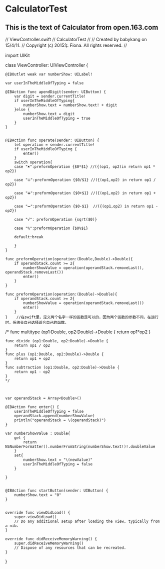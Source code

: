 # CalculatorTest

## This is the text of Calculator from open.163.com

//  ViewController.swift
//  CalculatorTest
//
//  Created by babykang on 15/4/11.
//  Copyright (c) 2015年 Fiona. All rights reserved.
//

import UIKit

class ViewController: UIViewController {

    @IBOutlet weak var numberShow: UILabel!
    
    var userInTheMiddleOfTyping = false
   
    @IBAction func apendDigit(sender: UIButton) {
        var digit = sender.currentTitle!
        if userInTheMiddleOfTyping{
            numberShow.text = numberShow.text! + digit
        }else {
            numberShow.text = digit
            userInTheMiddleOfTyping = true
        }
    }
    
    
    @IBAction func operate(sender: UIButton) {
        let operation = sender.currentTitle!
        if userInTheMiddleOfTyping {
            enter()
        }
        switch operation{
        case "✖️":preformOperation {$0*$1} //({(op1, op2)in return op1 * op2})
            
        case "➗":preformOperation {$0/$1} //({(op1,op2) in return op1 / op2})
            
        case "➕":preformOperation {$0+$1} //({(op1,op2) in return op1 + op2})
            
        case "➖":preformOperation {$0-$1}  //({(op1,op2) in return op1 - op2})
            
        case "√": preformOperation {sqrt($0)}
            
        case "%":preformOperation {$0%$1}
            
        default:break
            
        }
    }
    
    func preformOperation(operation:(Double,Double)->Double){
        if operandStack.count >= 2{
            numberShowValue = operation(operandStack.removeLast(), operandStack.removeLast())
            enter()
        }
    }
    
    func preformOperation(operation:(Double)->Double){
        if operandStack.count >= 2{
            numberShowValue = operation(operandStack.removeLast())
            enter()
        }
    }    //在swift里，定义两个名字一样的函数是可以的，因为两个函数的参数不同，在运行时，系统会自己选择适合自己的函数。

    
   /* func multitype (op1:Double, op2:Double)->Double {
        return op1*op2
    }
    
    func divide (op1:Double, op2:Double)->Double {
        return op1 / op2
    }
    func plus (op1:Double, op2:Double)->Double {
        return op1 + op2
    }
    func subtraction (op1:Double, op2:Double)->Double {
        return op1 - op2
    }
    */


    
    var operandStack = Array<Double>()
    
    @IBAction func enter() {
        userInTheMiddleOfTyping = false
        operandStack.append(numberShowValue)
        println("operandStack = \(operandStack)")
    }
    
    var numberShowValue : Double{
        get {
            return NSNumberFormatter().numberFromString(numberShow.text!)!.doubleValue
        }
        set{
            numberShow.text = "\(newValue)"
            userInTheMiddleOfTyping = false
        }
        
    }
    
    
    @IBAction func startButton(sender: UIButton) {
        numberShow.text = "0"
    }
    
    
    override func viewDidLoad() {
        super.viewDidLoad()
        // Do any additional setup after loading the view, typically from a nib.
    }

    override func didReceiveMemoryWarning() {
        super.didReceiveMemoryWarning()
        // Dispose of any resources that can be recreated.
    }


}



